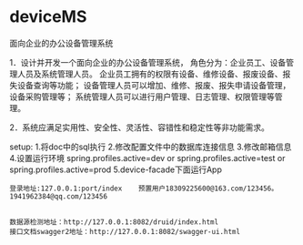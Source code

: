 # deviceMS
面向企业的办公设备管理系统


1．设计并开发一个面向企业的办公设备管理系统，
角色分为：企业员工、设备管理人员及系统管理人员。
企业员工拥有的权限有设备、维修设备、报废设备、报失设备查询等功能；
设备管理人员可以增加、维修、报废、报失申请设备管理，设备采购管理等；
系统管理人员可以进行用户管理、日志管理、权限管理等管理。

2．系统应满足实用性、安全性、灵活性、容错性和稳定性等非功能需求。


setup:
    1.将doc中的sql执行
    2.修改配置文件中的数据库连接信息
    3.修改邮箱信息
    4.设置运行环境  spring.profiles.active=dev   or    spring.profiles.active=test    or    spring.profiles.active=prod
    5.device-facade下面运行App
    
    
    登录地址:127.0.0.1:port/index    预置用户18309225600@163.com/123456。1941962384@qq.com/123456
    
    
    数据源检测地址：http://127.0.0.1:8082/druid/index.html
    接口文档swagger2地址：http://127.0.0.1:8082/swagger-ui.html
    